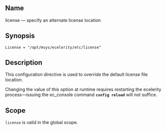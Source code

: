 <a name="conf.ref.license"></a>
## Name

license — specify an alternate license location

## Synopsis

`License = "/opt/msys/ecelerity/etc/license"`

<a name="idp25103456"></a>
## Description

This configuration directive is used to override the default license file location.

Changing the value of this option at runtime requires restarting the ecelerity process—issuing the ec_console command **`config reload`**         will not suffice.

<a name="idp25106352"></a>
## Scope

`license` is valid in the global scope.
